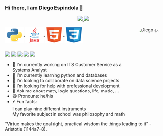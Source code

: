 ### Hi there, I am Diego Espindola 👋

<div align="center">
  <a href="https://github.com/Diego-Espindola">
  <img height="180em" src="https://github-readme-stats.vercel.app/api?username=Diego-Espindola&show_icons=true&theme=react&include_all_commits=true&count_private=true"/>
  <img height="100em" src="https://github-readme-stats.vercel.app/api/top-langs/?username=Diego-Espindola&layout=compact&langs_count=7&theme=react"/>
</div>
 
<div style="display: inline_block"><br>
  <img align="center" alt="Diego-Python" height="50" width="60" src="https://raw.githubusercontent.com/devicons/devicon/master/icons/python/python-original.svg">
  <img align="center" alt="Diego-Java" height="50" width="60" src="https://raw.githubusercontent.com/devicons/devicon/master/icons/java/java-original-wordmark.svg">
    <img align="center" alt="Diego-HTML" height="50" width="60" src="https://raw.githubusercontent.com/devicons/devicon/master/icons/html5/html5-original.svg">
  <img align="center" alt="Diego-CSS" height="50" width="60" src="https://raw.githubusercontent.com/devicons/devicon/master/icons/css3/css3-original.svg">
  <img align="right" alt="Diego-pic" height="150" style="border-radius:50px;" src="https://user-images.githubusercontent.com/59180229/174450422-75b38fba-ea29-427a-ac52-361b88362acb.png">
</div>
  
  ##
 
<div> 
  <a href="https://www.youtube.com/channel/UCBGAfRUOHV9oT2conxvGcYQ/videos" target="_blank"><img src="https://img.shields.io/badge/YouTube-FF0000?style=for-the-badge&logo=youtube&logoColor=white" target="_blank"></a>
  <a href="https://www.instagram.com/diego_espindola.1/" target="_blank"><img src="https://img.shields.io/badge/-Instagram-%23E4405F?style=for-the-badge&logo=instagram&logoColor=white" target="_blank"></a>
 <a href="https://discordapp.com/users/Diegoo#7415" target="_blank"><img src="https://img.shields.io/badge/Discord-7289DA?style=for-the-badge&logo=discord&logoColor=white" target="_blank"></a> 
  <a href = "mailto:diegoespindola9404@gmail.com"><img src="https://img.shields.io/badge/-Gmail-%23333?style=for-the-badge&logo=gmail&logoColor=white" target="_blank"></a>
  <a href="https://www.linkedin.com/in/diego-do-carmo-espindola-204361201/" target="_blank"><img src="https://img.shields.io/badge/-LinkedIn-%230077B5?style=for-the-badge&logo=linkedin&logoColor=white" target="_blank"></a> 

 
</div>
  
  
  
- 🔭 I’m currently working on ITS Customer Service as a Systems Analyst
- 🌱 I’m currently learning python and databases
- 👯 I’m looking to collaborate on data science projects
- 🤔 I’m looking for help with professional development
- 💬 Ask me about math, logic questions, life, music, ...
- 😄 Pronouns: he/his
- ⚡ Fun facts: <br>I can play nine different instruments
<br>My favorite subject in school was philosophy and math

“Virtue makes the goal right, practical wisdom the things leading to it” - Aristotle (1144a7–8).
